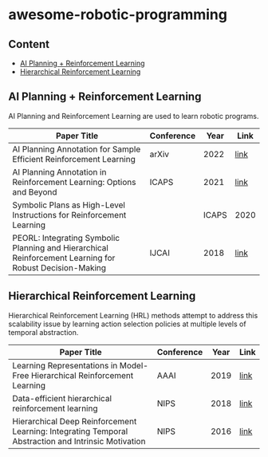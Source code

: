 # awesome-robotic-programming
## Content
- [AI Planning + Reinforcement Learning](#planning_rL)
- [Hierarchical Reinforcement Learning](#hierarchical_rl)
## <a name="planning_rL"></a>AI Planning + Reinforcement Learning
AI Planning and Reinforcement Learning are used to learn robotic programs.

| Paper Title | Conference | Year | Link |
| ---- | ---- | ---- | ---- |
|AI Planning Annotation for Sample Efficient Reinforcement Learning|arXiv|2022|[link](https://arxiv.org/abs/2203.00669)|
|AI Planning Annotation in Reinforcement Learning: Options and Beyond|ICAPS|2021|[link](https://prl-theworkshop.github.io/prl2021/papers/PRL2021_paper_36.pdf)|
|Symbolic Plans as High-Level Instructions for Reinforcement Learning||ICAPS|2020|[link](https://ojs.aaai.org/index.php/ICAPS/article/view/6750/6604)|
|PEORL: Integrating Symbolic Planning and Hierarchical Reinforcement Learning for Robust Decision-Making|IJCAI|2018|[link](https://www.ijcai.org/Proceedings/2018/0675.pdf)|


## <a name="hierarchical_rl"></a>Hierarchical Reinforcement Learning
Hierarchical Reinforcement Learning (HRL) methods attempt to address this scalability issue by learning action selection policies at multiple levels of temporal abstraction.

| Paper Title | Conference | Year | Link |
| ---- | ---- | ---- | ---- |
|Learning Representations in Model-Free Hierarchical Reinforcement Learning|AAAI|2019|[link](https://arxiv.org/abs/1810.10096v3)|
|Data-efficient hierarchical reinforcement learning|NIPS|2018|[link](https://proceedings.neurips.cc/paper/2018/hash/e6384711491713d29bc63fc5eeb5ba4f-Abstract.html)|
|Hierarchical Deep Reinforcement Learning: Integrating Temporal Abstraction and Intrinsic Motivation|NIPS|2016|[link](https://proceedings.neurips.cc/paper/2016/hash/f442d33fa06832082290ad8544a8da27-Abstract.html)|
